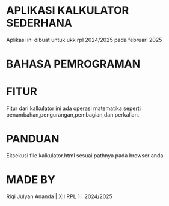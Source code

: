 # APLIKASI KALKULATOR SEDERHANA 
Aplikasi ini dibuat untuk ukk rpl 2024/2025 pada februari 2025
# **BAHASA PEMROGRAMAN**

# FITUR 
Fitur dari kalkulator ini ada operasi matematika seperti penambahan,pengurangan,pembagian,dan perkalian.
# PANDUAN 
Eksekusi file kalkulator.html sesuai pathnya pada browser anda
# MADE BY
Riqi Julyan Ananda | XII RPL 1 | 2024/2025
